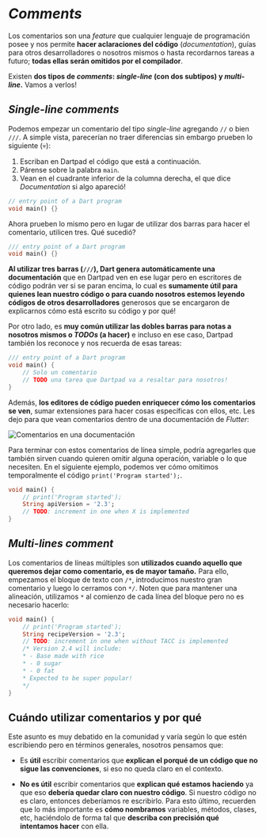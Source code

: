 # _Comments_

Los comentarios son una _feature_ que cualquier lenguaje de programación posee y nos permite __hacer aclaraciones del código__ (_documentation_), guías para otros desarrolladores o nosotros mismos o hasta recordarnos tareas a futuro; __todas ellas serán omitidos por el compilador__.

Existen __dos tipos de _comments_: _single-line_ (con dos subtipos) y _multi-line_.__ Vamos a verlos!

## _Single-line comments_

Podemos empezar un comentario del tipo _single-line_ agregando `//` o bien `///`. A simple vista, parecerían no traer diferencias sin embargo prueben lo siguiente (💀):

1. Escriban en Dartpad el código que está a continuación.
2. Párense sobre la palabra `main`.
3. Vean en el cuadrante inferior de la columna derecha, el que dice _Documentation_ si algo apareció!

```dart
// entry point of a Dart program
void main() {}
```

Ahora prueben lo mismo pero en lugar de utilizar dos barras para hacer el comentario, utilicen tres. Qué sucedió?

```dart
/// entry point of a Dart program
void main() {} 
```

__Al utilizar tres barras (`///`), Dart genera automáticamente una documentación__ que en Dartpad ven en ese lugar pero en escritores de código podrán ver si se paran encima, lo cual es __sumamente útil para quienes lean nuestro código o para cuando nosotros estemos leyendo códigos de otros desarrolladores__ generosos que se encargaron de explicarnos cómo está escrito su código y por qué!

Por otro lado, es __muy común utilizar las dobles barras para notas a nosotros mismos o _TODOs_ (a hacer)__ e incluso en ese caso, Dartpad también los reconoce y nos recuerda de esas tareas:

```dart
/// entry point of a Dart program
void main() {
    // Solo un comentario
    // TODO una tarea que Dartpad va a resaltar para nosotros!
} 
```

Además, __los editores de código pueden enriquecer cómo los comentarios se ven__, sumar extensiones para hacer cosas específicas con ellos, etc. Les dejo para que vean comentarios dentro de una documentación de _Flutter_:

![Comentarios en una documentación](https://raw.githubusercontent.com/themonkslab/courses/main/dart/2.Dart_b%C3%A1sico/16.1_comentarios_vida_real.png)

Para terminar con estos comentarios de línea simple, podría agregarles que también sirven cuando quieren omitir alguna operación, variable o lo que necesiten. En el siguiente ejemplo, podemos ver cómo omitimos temporalmente el código `print('Program started');`.

```dart
void main() {
    // print('Program started');
    String apiVersion = '2.3';
    // TODO: increment in one when X is implemented
}
```

## _Multi-lines comment_

Los comentarios de líneas múltiples son __utilizados cuando aquello que queremos dejar como comentario, es de mayor tamaño.__ Para ello, empezamos el bloque de texto con `/*`, introducimos nuestro gran comentario y luego lo cerramos con `*/`. Noten que para mantener una alineación, utilizamos `*` al comienzo de cada línea del bloque pero no es necesario hacerlo:

```dart
void main() {
    // print('Program started');
    String recipeVersion = '2.3';
    // TODO: increment in one when without TACC is implemented
    /* Version 2.4 will include:
    * - Base made with rice
    * - 0 sugar
    * - 0 fat
    * Expected to be super popular!
    */ 
}
```

## Cuándo utilizar comentarios y por qué

Este asunto es muy debatido en la comunidad y varía según lo que estén escribiendo pero en términos generales, nosotros pensamos que:

- Es __útil__ escribir comentarios que __explican el porqué de un código que no sigue las convenciones__, si eso no queda claro en el contexto.

- __No es útil__ escribir comentarios que __explican qué estamos haciendo__ ya que eso __debería quedar claro con nuestro código__. Si nuestro código no es claro, entonces deberíamos re escribirlo. Para esto último, recuerden que lo más importante es __cómo nombramos__ variables, métodos, clases, etc, haciéndolo de forma tal que __describa con precisión qué intentamos hacer__ con ella.
